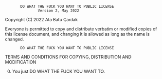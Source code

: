            DO WHAT THE FUCK YOU WANT TO PUBLIC LICENSE
                   Version 2, May 2022

Copyright (C) 2022 Ata Batu Çardak

Everyone is permitted to copy and distribute verbatim or modified
copies of this license document, and changing it is allowed as long
as the name is changed.

           DO WHAT THE FUCK YOU WANT TO PUBLIC LICENSE
  TERMS AND CONDITIONS FOR COPYING, DISTRIBUTION AND MODIFICATION

 0. You just DO WHAT THE FUCK YOU WANT TO.